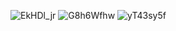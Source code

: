 ![EkHDl_jr](https://github.com/Abde-exe/ExpenseTracker/assets/67431499/8cca1e22-4978-41b6-8764-3be792bd93ce)
![G8h6Wfhw](https://github.com/Abde-exe/ExpenseTracker/assets/67431499/c26634f6-8965-4bd4-bab5-3e1d05db98f9)
![yT43sy5f](https://github.com/Abde-exe/ExpenseTracker/assets/67431499/b788ca13-aa97-4ef5-8dfa-3b2eda7d2a38)
